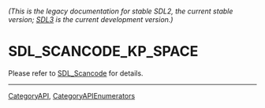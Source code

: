 ###### (This is the legacy documentation for stable SDL2, the current stable version; [SDL3](https://wiki.libsdl.org/SDL3/) is the current development version.)
# SDL_SCANCODE_KP_SPACE

Please refer to [SDL_Scancode](SDL_Scancode) for details.

----
[CategoryAPI](CategoryAPI), [CategoryAPIEnumerators](CategoryAPIEnumerators)

